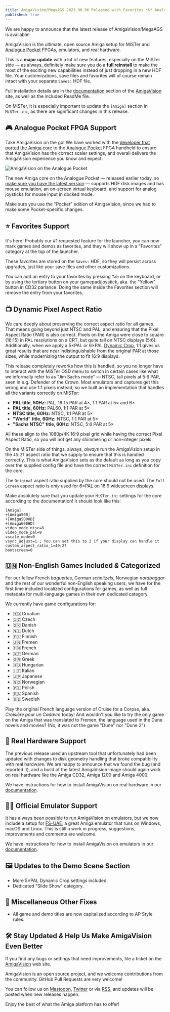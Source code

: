 ```yaml
---
title: AmigaVision/MegaAGS 2023.06.06 Released with Favorites *&* Analogue Pocket Support
published: true
---
```


We are happy to announce that the latest release of AmigaVision/MegaAGS is available!

AmigaVision is the ultimate, open source Amiga setup for MiSTer and
[Analogue Pocket] FPGAs, emulators, and real hardware.

This is a **major update** with a lot of new features, especially on the MiSTer side — as always, definitely make sure you do a **full reinstall** to make the most of the exciting new capabilities instead of just dropping in a new HDF file. Your customizations, save files and favorites will of course remain intact with your separate `Saves:` HDF file.

Full installation details are in the [documentation](https://amiga.vision/docs) section of the [AmigaVision] site, as well as the included ReadMe file. 

On MiSTer, it is especially important to update the `[Amiga]` section in `MiSTer.ini`, as there are significant changes in this release.

## 🎮 Analogue Pocket FPGA Support

Take AmigaVision on the go! We have worked with the [developer that ported the Amiga core] to the [Analogue Pocket] FPGA handheld to ensure that AmigaVision has the correct scaler settings, and overall delivers the AmigaVision experience you know and expect.

![AmigaVision on the Analogue Pocket](https://amiga.vision/images/pocket.jpg)

The new Amiga core on the Analogue Pocket — released earlier today, so [make sure you have the latest version] — supports HDF disk images and has mouse emulation, an on-screen virtual keyboard, and support for analog joysticks for mouse input in docked mode.

Make sure you use the "Pocket" edition of AmigaVision, since we had to make some Pocket-specific changes.

## ⭐️ Favorites Support

It's here! Probably our #1 requested feature for the launcher, you can now mark games and demos as favorites, and they will show up in a "Favorites" category at the top of the launcher.

These favorites are stored on the `Saves:` HDF, so they will persist across upgrades, just like your save files and other customizations.

You can add an entry to your favorites by pressing `Tab` on the keyboard, or by using the tertiary button on your gamepad/joystick, aka. the "Yellow" button in CD32 parlance. Doing the same inside the Favorites section will remove the entry from your favorites.

## 📺 Dynamic Pixel Aspect Ratio

We care deeply about preserving the correct aspect ratio for all games. That means going beyond just NTSC and PAL, and ensuring that the Pixel Aspect Ratio (PAR) is also correct. Pixels on the Amiga were close to square (16:15) in PAL resolutions on a CRT, but quite tall on NTSC displays (5:6). Additionally, when we apply a 5×PAL or 6×PAL [Dynamic Crop](https://amiga.vision/5x), 1:1 gives us great results that are near indistinguishable from the original PAR at those sizes, while modernizing the output to fit 16:9 displays.

This release completely reworks how this is handled, so you no longer have to interact with the MiSTer OSD menu to switch in certain cases like what we informally refer to as "Jim Sachs mode" — NTSC, tall pixels at 5:6 PAR, seen in e.g. Defender of the Crown. Most emulators and captures get this wrong and use 1:1 pixels instead, so we built an implementation that handles all the variants correctly on MiSTer:

* **PAL title, 50Hz:** PAL, 16:15 PAR at 4×, 1:1 PAR at 5× and 6×
* **PAL title, 60Hz:** PAL60, 1:1 PAR at 5×
* **NTSC title, 60Hz:**  NTSC, 1:1 PAR at 5×
* **"World" title, 60Hz:** NTSC, 1:1 PAR at 5×
* **"Sachs NTSC" title, 60Hz:**  NTSC, 5:6 PAR at 5×

All these align to the 1080p/4K 16:9 pixel grid while having the correct Pixel Aspect Ratio, so you will not get any shimmering or non-integer pixels.

On the MiSTer side of things, always, *always* run the AmigaVision setup in the `40:27` aspect ratio that we supply to ensure that this is handled correctly. This is what AmigaVision sets as the default as long as you copy over the supplied config file and have the correct `MiSTer.ini` definition for the core. 

The `Original` aspect ratio supplied by the core should not be used. The `Full Screen` aspect ratio is *only* used for 6×PAL on 16:9 widescreen displays.

Make absolutely sure that you update your `MiSTer.ini` settings for the core according to the documentation! It should look like this:

```
[Amiga]
+[Amiga500]
+[Amiga500HD]
+[Amiga600HD]
video_mode_ntsc=8
video_mode_pal=9
vscale_mode=0
vsync_adjust=1 ; You can set this to 2 if your display can handle it
custom_aspect_ratio_1=40:27
bootscreen=0
```

## 🇺🇳 Non-English Games Included *&* Categorized

For our fellow French *baguettes*, German *schnitzels*, Norwegian *nordbaggar* and the rest of our wonderful non-English speaking users, we have for the first time included localized configurations for games, as well as full metadata for multi-language games in their own dedicated category.

We currently have game configurations for:

* 🇭🇷 Croatian
* 🇨🇿 Czech
* 🇩🇰 Danish
* 🇳🇱 Dutch
* 🇫🇮 Finnish
* 🇺🇳 Fremen
* 🇫🇷 French
* 🇩🇪 German
* 🇬🇷 Greek
* 🇭🇺 Hungarian
* 🇮🇹 Italian
* 🇯🇵 Japanese
* 🇳🇴 Norwegian
* 🇵🇱 Polish
* 🇪🇸 Spanish
* 🇸🇪 Swedish

Play the original French language version of Cruise for a Corpse, aka. *Croisière pour un Cadavre* today!  And wouldn't you like to try the only game on the Amiga that was translated to Fremen, the language used in the Dune novels and movies? (No, it was not the game "Dune" nor "Dune 2")


## 💾 Real Hardware Support

The previous release used an upstream tool that unfortunately had been updated with changes to disk geometry handling that broke compatibility with real hardware. We are happy to announce that we found the bug (and reported it), and a build of the latest AmigaVision image should again work on real hardware like the Amiga CD32, Amiga 1200 and Amiga 4000.

We have instructions for how to install AmigaVision on real hardware in our [documentation](https://amiga.vision/docs).

## 👩‍💻 Official Emulator Support

It has always been possible to run AmigaVision on emulators, but we now include a setup for [FS-UAE](https://fs-uae.net), a great Amiga emulator that runs on Windows, macOS and Linux. This is still a work in progress, suggestions, improvements and comments are welcome.

We have instructions for how to install AmigaVision on emulators in our [documentation](https://amiga.vision/docs).

## 🖼️ Updates to the Demo Scene Section

* More 5×PAL Dynamic Crop settings included.
* Dedicated "Slide Show" category.

## 🍳 Miscellaneous Other Fixes

* All game and demo titles are now capitalized according to AP Style rules.

## 🛠️ Stay Updated *&* Help Us Make AmigaVision Even Better

If you find any bugs or settings that need improvements, file a ticket on the [AmigaVision] web site.

AmigaVision is an open source project, and we welcome contributions from the community. GitHub Pull Requests are very welcome!

You can follow us on [Mastodon], [Twitter] or via [RSS], and updates will be posted when new releases happen.

Enjoy the best of what the Amiga platform has to offer!

[AmigaVision]:https://amiga.vision
[amiga.vision]:https://amiga.vision
[Analogue Pocket]:https://www.analogue.co/pocket
[developer that ported the Amiga core]:https://twitter.com/UFp64
[AGS]:https://github.com/Optiroc/ArcadeGameSelector
[Mastodon]:https://mastodon.social/@amiga_vision
[Twitter]:https://twitter.com/amiga_vision
[RSS]:https://amiga.vision/feed.xml
[make sure you have the latest version]:https://github.com/Mazamars312/Analogue-Amiga/releases